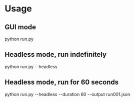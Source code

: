 # Usage

## GUI mode
python run.py

## Headless mode, run indefinitely
python run.py --headless

## Headless mode, run for 60 seconds
python run.py --headless --duration 60 --output run001.json
